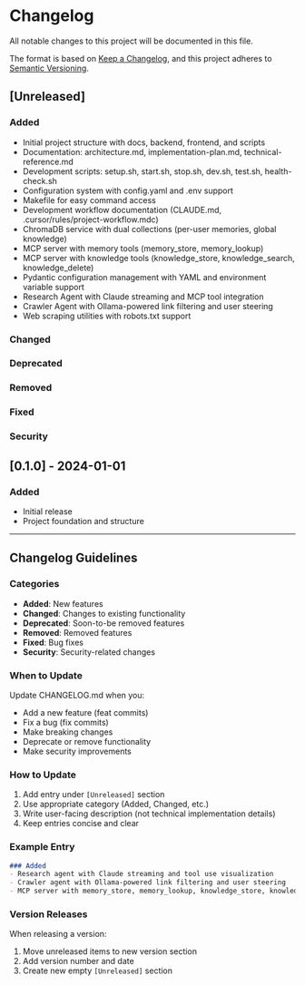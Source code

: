 # Changelog

All notable changes to this project will be documented in this file.

The format is based on [Keep a Changelog](https://keepachangelog.com/en/1.0.0/),
and this project adheres to [Semantic Versioning](https://semver.org/spec/v2.0.0.html).

## [Unreleased]

### Added
- Initial project structure with docs, backend, frontend, and scripts
- Documentation: architecture.md, implementation-plan.md, technical-reference.md
- Development scripts: setup.sh, start.sh, stop.sh, dev.sh, test.sh, health-check.sh
- Configuration system with config.yaml and .env support
- Makefile for easy command access
- Development workflow documentation (CLAUDE.md, .cursor/rules/project-workflow.mdc)
- ChromaDB service with dual collections (per-user memories, global knowledge)
- MCP server with memory tools (memory_store, memory_lookup)
- MCP server with knowledge tools (knowledge_store, knowledge_search, knowledge_delete)
- Pydantic configuration management with YAML and environment variable support
- Research Agent with Claude streaming and MCP tool integration
- Crawler Agent with Ollama-powered link filtering and user steering
- Web scraping utilities with robots.txt support

### Changed

### Deprecated

### Removed

### Fixed

### Security

## [0.1.0] - 2024-01-01

### Added
- Initial release
- Project foundation and structure

---

## Changelog Guidelines

### Categories
- **Added**: New features
- **Changed**: Changes to existing functionality
- **Deprecated**: Soon-to-be removed features
- **Removed**: Removed features
- **Fixed**: Bug fixes
- **Security**: Security-related changes

### When to Update
Update CHANGELOG.md when you:
- Add a new feature (feat commits)
- Fix a bug (fix commits)
- Make breaking changes
- Deprecate or remove functionality
- Make security improvements

### How to Update
1. Add entry under `[Unreleased]` section
2. Use appropriate category (Added, Changed, etc.)
3. Write user-facing description (not technical implementation details)
4. Keep entries concise and clear

### Example Entry
```markdown
### Added
- Research agent with Claude streaming and tool use visualization
- Crawler agent with Ollama-powered link filtering and user steering
- MCP server with memory_store, memory_lookup, knowledge_store, knowledge_search tools
```

### Version Releases
When releasing a version:
1. Move unreleased items to new version section
2. Add version number and date
3. Create new empty `[Unreleased]` section
